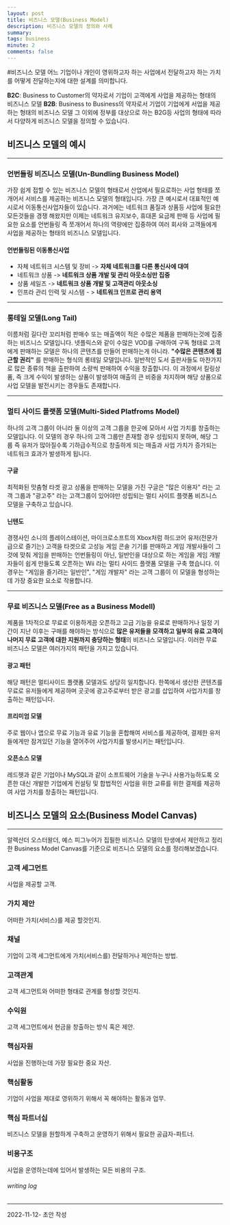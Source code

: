 ```yaml
---
layout: post
title: 비즈니스 모델(Business Model)
description: 비즈니스 모델의 정의와 사례
summary: 
tags: business
minute: 2
comments: false
---
```


#비즈니스 모델
어느 기업이나 개인이 영위하고자 하는 사업에서 전달하고자 하는 가치를 어떻게 전달하는지에 대한 설계를 의미합니다.

**B2C**: Business to Customer의 약자로서 기업이 고객에게 사업을 제공하는 형태의 비즈니스 모델
**B2B**: Business to Business의 약자로서 기업이 기업에게 서업을 제공하는 형태의 비즈니스 모델
그 이외에 정부를 대상으로 하는 B2G등 사업의 형태에 따라서 다양하게 비즈니스 모델을 정의할 수 있습니다.


## 비즈니스 모델의 예시
---

### 언번들링 비즈니스 모델(Un-Bundling Business Model)
가장 쉽게 접할 수 있는 비즈니스 모델의 형태로서 산업에서 필요로하는 사업 형태를 쪼개어서 서비스를 제공하는 비즈니스 모델의 형태입니다. 가장 큰 예시로서 대표적인 예시로서 이동통신사업자들이 있습니다. 과거에는 네트워크 품질과 상품등 사업에 필요한 모든것들을 경쟁 해왔지만 이제는 네트워크 유지보수, 휴대폰 요금제 판매 등 사업에 필요한 요소를 언번들링 즉 쪼개어서 하나의 역량에만 집중하여 여러 회사와 고객들에게 사업을 제공하는 형태의 비즈니스 모델입니다. 

#### 언번들링된 이동통신사업
- 자체 네트워크 시스템 및 장비 -> **자체 네트워크를 다른 통신사에 대여**
- 네트워크 상품 -> **네트워크 상품 개발 및 관리 아웃소싱만 집중**
- 상품 세일즈 -> **네트워크 상품 개발 및 고객관리 아웃소싱**
- 인프라 관리 인력 및 시스템 - > **네트워크 인프로 관리 용역**

---

### 롱테일 모델(Long Tail)
이름처럼 길다란 꼬리처럼 판매수 또는 매출액이 적은 수많은 제품을 판매하는것에 집중하는 비즈니스 모델입니다. 넷플릭스와 같이 수많은 VOD를 구매하여 구독 형태로 고객에게 판매하는 모델은 하나의 콘텐츠를 만들어 판매하는게 아니라. **"수많은 콘텐츠에 접근할 권리"** 를 판매하는 형식의 롱테일 모델입니다. 일반적인 도서 출판사들도 마찬가지로 많은 종류의 책을 출판하여 소량씩 판매하여 수익을 창출합니다. 이 과정에서 킬링상품, 즉 크게 수익이 발생하는 상품이 발생하여 매출의 큰 비중을 차지하며 해당 상품으로 사업 모델을 발전시키는 경우들도 존재합니다.

---

### 멀티 사이드 플랫폼 모델(Multi-Sided Platfroms Model)
하나의 고객 그룹이 아니라 둘 이상의 고객 그룹을 한곳에 모아서 사업 가치를 창출하는 모델입니다. 이 모델의 경우 하나의 고객 그룹만 존재할 경우 성립되지 못하며, 해당 그룹 즉 유저가 많아질수록 기하급수적으로 창출하게 되는 매출과 사업 가치가 증가되는 네트워크 효과가 발생하게 됩니다.

#### 구글
최적화된 맛춤형 타겟 광고 상품을 판매하는 모델을 가진 구글은 "많은 이용자" 라는 고객 그룹과 "광고주" 라는 고객그룹이 있어야만 성립되는 멀티 사이트 플랫폼 비즈니스 모델을 구축하고 있습니다.

#### 닌텐도
경쟁사인 소니의 플레이스테이션, 마이크로소프트의 Xbox처럼 하드코어 유저(전문가급으로 즐기는) 고객을 타겟으로 고성능 게임 콘솔 기기를 판매하고 게임 개발사들이 그것에 맞춰 게임을 판매하는 언번들링이 아닌, 일반인을 대상으로 하는 게임을 게임 개발자들이 쉽게 만들도록 오픈하는 Wii 라는 멀티 사이드 플랫폼 모델을 구축 했습니다. 이 경우는 "게임을 즐기려는 일반인", "게임 개발자" 라는 고객 그룹이 이 모델을 형성하는데 가장 중요한 요소로 작용합니다.

---

### 무료 비즈니스 모델(Free as a Business Modell)
제품을 1차적으로 무료로 이용하게끔 오픈하고 고급 기능을 유료로 판매하거나 일정 기간이 지난 이후는 구매를 해야하는 방식으로 **많은 유저들을 모객하고 일부의 유료 고객이 나머지 무료 고객에 대한 지원까지 충당하는 형태**의 비즈니스 모델입니다. 이러한 무료 비즈니스 모델은 여러가지의 패턴을 가지고 있습니다.

#### 광고 패턴
해당 패턴은 멀티사이드 플랫폼 모델과도 상당히 일치합니다. 한쪽에서 생산한 콘텐츠를 무료로 유저들에게 제공하며 곳곳에 광고주로부터 받은 광고를 삽입하여 사업가치를 창출하는 패턴입니다.

#### 프리미엄 모델
주로 웹이나 앱으로 무료 기능과 유료 기능을 혼합해여 서비스를 제공하여, 결제한 유저들에게만 잠겨있던 기능을 열어주어 사업가치를 발생시키는 패턴입니다.

#### 오픈소스 모델
레드헷과 같은 기업이나 MySQL과 같이 소프트웨어 기술을 누구나 사용가능하도록 오픈한 대신 개발한 기업에게 컨설팅 및 합법적인 사업을 위한 교류를 위한 결제를 제공하여 사업 가치를 창출하는 패턴입니다.


## 비즈니스 모델의 요소(Business Model Canvas)
---
알렉산더 오스터왈더, 예스 피그누어가 집필한 비즈니스 모델의 탄생에서 제안하고 정리한 Business Model Canvas를 기준으로 비즈니스 모델의 요소를 정리해보겠습니다.

### 고객 세그먼트
사업을 제공할 고객.

### 가치 제안
어떠한 가치(서비스)를 제공 할것인지.

### 채널
기업이 고객 세그먼트에게 가치(서비스를) 전달하거나 제안하는 방법.

### 고객관계
고객 세그먼트와 어떠한 형태로 관계를 형성할 것인지.

### 수익원
고객 세그먼트에서 현금을 창출하는 방식 혹은 제안.

### 핵심자원
사업을 진행하는데 가장 필요한 중요 자산.

### 핵심활동
기업이 사업을 제대로 영위하기 위해서 꼭 해야하는 활동과 업무.

### 핵심 파트너십
비즈니스 모델을 원할하게 구축하고 운영하기 위해서 필요한 공급자-파트너.

### 비용구조
사업을 운영하는데에 있어서 발생하는 모든 비용의 구조.





###### writing log
----
2022-11-12- 초안 작성